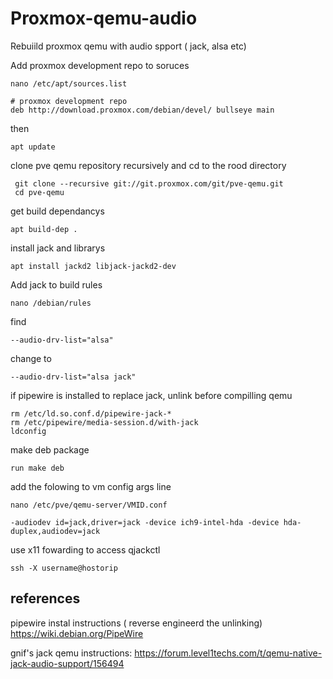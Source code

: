 # Proxmox-qemu-audio
Rebuiild proxmox qemu with audio spport ( jack, alsa etc)


Add proxmox development repo to soruces
```
nano /etc/apt/sources.list
```

```
# proxmox development repo
deb http://download.proxmox.com/debian/devel/ bullseye main
```
 then 

```
apt update
```
clone pve qemu repository recursively and cd to the rood directory
```
 git clone --recursive git://git.proxmox.com/git/pve-qemu.git
 cd pve-qemu
```

get build dependancys

```
apt build-dep .
```
install jack and librarys

```
apt install jackd2 libjack-jackd2-dev
```

Add jack to build rules
```
nano /debian/rules
```
find
```
--audio-drv-list="alsa"
```

change to 
```
--audio-drv-list="alsa jack"
```

if pipewire is installed to replace jack, unlink before compilling qemu

```
rm /etc/ld.so.conf.d/pipewire-jack-*
rm /etc/pipewire/media-session.d/with-jack
ldconfig
```
make deb package

```
run make deb
```


add the folowing to vm config args line
```
nano /etc/pve/qemu-server/VMID.conf
```
```
-audiodev id=jack,driver=jack -device ich9-intel-hda -device hda-duplex,audiodev=jack
```

use x11 fowarding to access qjackctl

```
ssh -X username@hostorip
```



## references
pipewire instal instructions ( reverse engineerd the unlinking)
https://wiki.debian.org/PipeWire

gnif's jack qemu instructions:
https://forum.level1techs.com/t/qemu-native-jack-audio-support/156494
